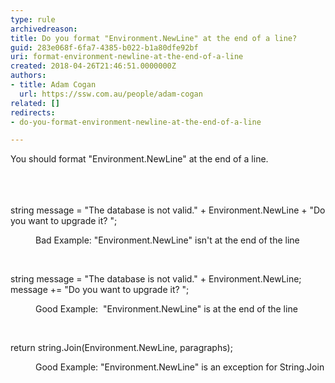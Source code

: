 ```yaml
---
type: rule
archivedreason: 
title: Do you format "Environment.NewLine" at the end of a line?
guid: 283e068f-6fa7-4385-b022-b1a80dfe92bf
uri: format-environment-newline-at-the-end-of-a-line
created: 2018-04-26T21:46:51.0000000Z
authors:
- title: Adam Cogan
  url: https://ssw.com.au/people/adam-cogan
related: []
redirects:
- do-you-format-environment-newline-at-the-end-of-a-line

---
```



You&#160;should format &quot;Environment.NewLine&quot; at the end of a line.​​<br>​<br>
<br><excerpt class='endintro'></excerpt><br>
<p class="ssw15-rteElement-CodeArea">string message =&#160;&quot;The&#160;database is not valid.&quot; + Environment.NewLine + &quot;Do you want to upgrade it? &quot;;<br></p><dd class="ssw15-rteElement-FigureBad">Bad Example&#58; &quot;Environment.NewLine&quot; isn't at the end of the line <br></dd><p><br></p><p class="ssw15-rteElement-CodeArea">string message =&#160;&quot;The&#160;database is not valid.&quot; + Environment.NewLine;<br>message +=&#160;&quot;Do you want to upgrade it? &quot;;​<br></p><dd class="ssw15-rteElement-FigureGood">Good Example&#58; &#160;&quot;Environment.NewLine&quot; is at the end of the line <br></dd><p>​​<br></p><p class="ssw15-rteElement-CodeArea">return string.Join(Environment.NewLine, paragraphs);</p><dd class="ssw15-rteElement-FigureGood">Good Example&#58; ​&quot;Environment.NewLine&quot; is an exception for String.Join  </dd><p>​<br></p>


